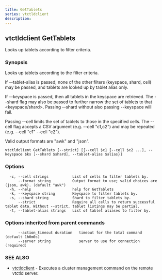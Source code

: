 ```yaml
---
title: GetTablets
series: vtctldclient
description:
---
```

## vtctldclient GetTablets

Looks up tablets according to filter criteria.

### Synopsis

Looks up tablets according to the filter criteria.

If --tablet-alias is passed, none of the other filters (keyspace, shard, cell) may
be passed, and tablets are looked up by tablet alias only.

If --keyspace is passed, then all tablets in the keyspace are retrieved. The
--shard flag may also be passed to further narrow the set of tablets to that
<keyspace/shard>. Passing --shard without also passing --keyspace will fail.

Passing --cell limits the set of tablets to those in the specified cells. The
--cell flag accepts a CSV argument (e.g. --cell "c1,c2") and may be repeated
(e.g. --cell "c1" --cell "c2").

Valid output formats are "awk" and "json".

```
vtctldclient GetTablets [--strict] [{--cell $c1 [--cell $c2 ...], --keyspace $ks [--shard $shard], --tablet-alias $alias}]
```

### Options

```
  -c, --cell strings           List of cells to filter tablets by.
      --format string          Output format to use; valid choices are (json, awk). (default "awk")
  -h, --help                   help for GetTablets
  -k, --keyspace string        Keyspace to filter tablets by.
  -s, --shard string           Shard to filter tablets by.
      --strict                 Require all cells to return successful tablet data. Without --strict, tablet listings may be partial.
  -t, --tablet-alias strings   List of tablet aliases to filter by.
```

### Options inherited from parent commands

```
      --action_timeout duration   timeout for the total command (default 1h0m0s)
      --server string             server to use for connection (required)
```

### SEE ALSO

* [vtctldclient](../)	 - Executes a cluster management command on the remote vtctld server.

